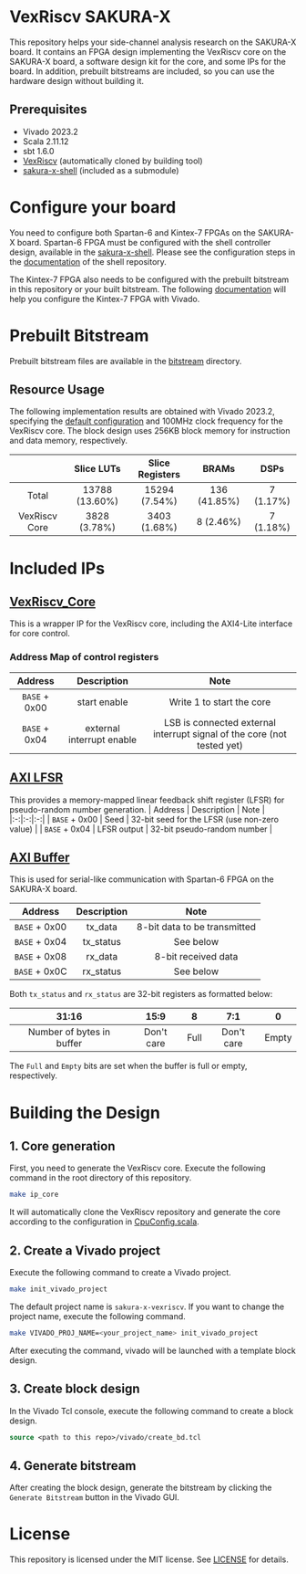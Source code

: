 # VexRiscv SAKURA-X
This repository helps your side-channel analysis research on the SAKURA-X board.
It contains an FPGA design implementing the VexRiscv core on the SAKURA-X board, a software design kit for the core, and some IPs for the board.
In addition, prebuilt bitstreams are included, so you can use the hardware design without building it.

## Prerequisites
- Vivado 2023.2
- Scala 2.11.12
- sbt 1.6.0
- [VexRiscv](https://github.com/SpinalHDL/VexRiscv) (automatically cloned by building tool)
- [sakura-x-shell](https://github.com/hal-lab-u-tokyo/sakura-x-shell) (included as a submodule)

# Configure your board
You need to configure both Spartan-6 and Kintex-7 FPGAs on the SAKURA-X board.
Spartan-6 FPGA must be configured with the shell controller design, available in the [sakura-x-shell](https://github.com/hal-lab-u-tokyo/sakura-x-shell/).
Please see the configuration steps in the [documentation](https://github.com/hal-lab-u-tokyo/sakura-x-shell?tab=readme-ov-file#project-for-spartan-6) of the shell repository.

The Kintex-7 FPGA also needs to be configured with the prebuilt bitstream in this repository or your built bitstream.
The following [documentation](https://github.com/hal-lab-u-tokyo/sakura-x-shell/blob/master/doc/config_mcs_vivado.md) will help you configure the Kintex-7 FPGA with Vivado.

# Prebuilt Bitstream
Prebuilt bitstream files are available in the [bitstream](./bitstream/) directory.

## Resource Usage
The following implementation results are obtained with Vivado 2023.2, specifying the [default configuration](./src/main/scala/CpuConfig.scala) and 100MHz clock frequency for the VexRiscv core.
The block design uses 256KB block memory for instruction and data memory, respectively.

|| Slice LUTs | Slice Registers | BRAMs | DSPs |
|:-:|:-:|:-:|:-:|:-:|
Total | 13788 (13.60%) | 15294 (7.54%) | 136 (41.85%) | 7 (1.17%)  |
VexRiscv Core | 3828 (3.78%) | 3403 (1.68%)| 8 (2.46%) | 7 (1.18%) |

# Included IPs
## [VexRiscv_Core](./ip_repo/VexRiscv_Core_1_0/)
This is a wrapper IP for the VexRiscv core, including the AXI4-Lite interface for core control.

### Address Map of control registers
| Address | Description | Note |
|:-:|:-:|:-:|
| `BASE` + 0x00 | start enable | Write 1 to start the core |
| `BASE` + 0x04 | external interrupt enable | LSB is connected external interrupt signal of the core (not tested yet) |

## [AXI LFSR](./ip_repo/axi_lfsr_1_0/)
This provides a memory-mapped linear feedback shift register (LFSR) for pseudo-random number generation.
| Address | Description | Note |
|:-:|:-:|:-:|
| `BASE` + 0x00 | Seed | 32-bit seed for the LFSR (use non-zero value) |
| `BASE` + 0x04 | LFSR output | 32-bit pseudo-random number |


## [AXI Buffer](./ip_repo/axi_buffer_1_0/)
This is used for serial-like communication with Spartan-6 FPGA on the SAKURA-X board.

| Address | Description | Note |
|:-:|:-:|:-:|
| `BASE` + 0x00 | tx_data | 8-bit data to be transmitted |
| `BASE` + 0x04 | tx_status | See below |
| `BASE` + 0x08 | rx_data | 8-bit received data |
| `BASE` + 0x0C | rx_status | See below |

Both `tx_status` and `rx_status` are 32-bit registers as formatted below:

| 31:16 | 15:9 | 8 | 7:1 | 0 |
|:-:|:-:|:-:|:-:|:-:|
| Number of bytes in buffer | Don't care | Full | Don't care | Empty |

The `Full` and `Empty` bits are set when the buffer is full or empty, respectively.

# Building the Design
## 1. Core generation
First, you need to generate the VexRiscv core.
Execute the following command in the root directory of this repository.
```bash
make ip_core
```
It will automatically clone the VexRiscv repository and generate the core according to the configuration in [CpuConfig.scala](./src/main/scala/CpuConfig.scala).

## 2. Create a Vivado project
Execute the following command to create a Vivado project.
```bash
make init_vivado_project
```
The default project name is `sakura-x-vexriscv`. If you want to change the project name, execute the following command.
```bash
make VIVADO_PROJ_NAME=<your_project_name> init_vivado_project
```

After executing the command, vivado will be launched with a template block design.

## 3. Create block design
In the Vivado Tcl console, execute the following command to create a block design.
```tcl
source <path to this repo>/vivado/create_bd.tcl
```

## 4. Generate bitstream
After creating the block design, generate the bitstream by clicking the `Generate Bitstream` button in the Vivado GUI.


# License
This repository is licensed under the MIT license. See [LICENSE](./LICENSE) for details.
